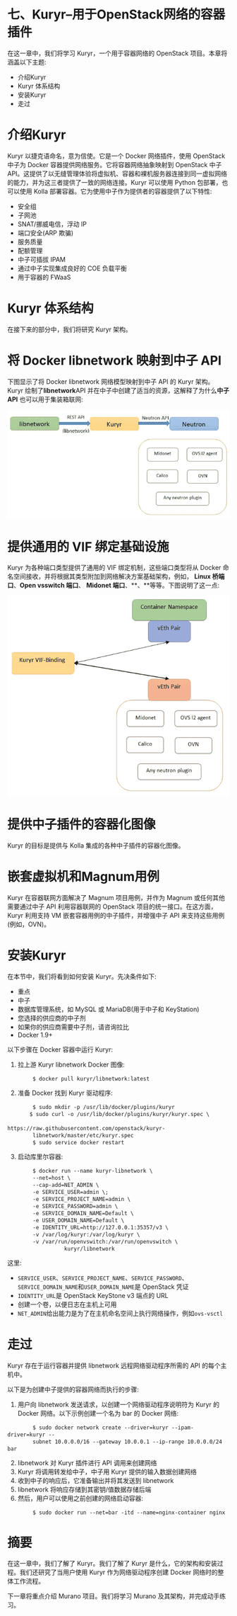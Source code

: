 # 七、Kuryr–用于OpenStack网络的容器插件

在这一章中，我们将学习 Kuryr，一个用于容器网络的 OpenStack 项目。本章将涵盖以下主题:

*   介绍Kuryr
*   Kuryr 体系结构
*   安装Kuryr
*   走过

# 介绍Kuryr

Kuryr 以捷克语命名，意为信使。它是一个 Docker 网络插件，使用 OpenStack 中子为 Docker 容器提供网络服务。它将容器网络抽象映射到 OpenStack 中子 API。这提供了以无缝管理体验将虚拟机、容器和裸机服务器连接到同一虚拟网络的能力，并为这三者提供了一致的网络连接。Kuryr 可以使用 Python 包部署，也可以使用 Kolla 部署容器。它为使用中子作为提供者的容器提供了以下特性:

*   安全组
*   子网池
*   SNAT/挪威电信，浮动 IP
*   端口安全(ARP 欺骗)
*   服务质量
*   配额管理
*   中子可插拔 IPAM
*   通过中子实现集成良好的 COE 负载平衡
*   用于容器的 FWaaS

# Kuryr 体系结构

在接下来的部分中，我们将研究 Kuryr 架构。

# 将 Docker libnetwork 映射到中子 API

下图显示了将 Docker libnetwork 网络模型映射到中子 API 的 Kuryr 架构。Kuryr 绘制了**libnetwork**API 并在中子中创建了适当的资源，这解释了为什么**中子 API** 也可以用于集装箱联网:

![](img/00022.jpeg)

# 提供通用的 VIF 绑定基础设施

Kuryr 为各种端口类型提供了通用的 VIF 绑定机制，这些端口类型将从 Docker 命名空间接收，并将根据其类型附加到网络解决方案基础架构，例如， **Linux 桥端口**、**Open vsswitch 端口**、 **Midonet 端口**、**、**等等。下图说明了这一点:

![](img/00023.jpeg)

# 提供中子插件的容器化图像

Kuryr 的目标是提供与 Kolla 集成的各种中子插件的容器化图像。

# 嵌套虚拟机和Magnum用例

Kuryr 在容器联网方面解决了 Magnum 项目用例，并作为 Magnum 或任何其他需要通过中子 API 利用容器联网的 OpenStack 项目的统一接口。在这方面，Kuryr 利用支持 VM 嵌套容器用例的中子插件，并增强中子 API 来支持这些用例(例如，OVN)。

# 安装Kuryr

在本节中，我们将看到如何安装 Kuryr。先决条件如下:

*   重点
*   中子
*   数据库管理系统，如 MySQL 或 MariaDB(用于中子和 KeyStation)
*   您选择的供应商的中子剂
*   如果你的供应商需要中子剂，请咨询拉比
*   Docker 1.9+

以下步骤在 Docker 容器中运行 Kuryr:

1.  拉上游 Kuryr libnetwork Docker 图像:

```
        $ docker pull kuryr/libnetwork:latest  
```

2.  准备 Docker 找到 Kuryr 驱动程序:

```
        $ sudo mkdir -p /usr/lib/docker/plugins/kuryr
       $ sudo curl -o /usr/lib/docker/plugins/kuryr/kuryr.spec \ 
                     https://raw.githubusercontent.com/openstack/kuryr-
        libnetwork/master/etc/kuryr.spec
        $ sudo service docker restart  
```

3.  启动库里尔容器:

```
        $ docker run --name kuryr-libnetwork \
        --net=host \
        --cap-add=NET_ADMIN \
        -e SERVICE_USER=admin \;
        -e SERVICE_PROJECT_NAME=admin \
        -e SERVICE_PASSWORD=admin \
        -e SERVICE_DOMAIN_NAME=Default \
        -e USER_DOMAIN_NAME=Default \
        -e IDENTITY_URL=http://127.0.0.1:35357/v3 \
        -v /var/log/kuryr:/var/log/kuryr \
        -v /var/run/openvswitch:/var/run/openvswitch \
                  kuryr/libnetwork  
```

这里:

*   `SERVICE_USER`、`SERVICE_PROJECT_NAME`、`SERVICE_PASSWORD`、`SERVICE_DOMAIN_NAME`和`USER_DOMAIN_NAME`是 OpenStack 凭证
*   `IDENTITY_URL`是 OpenStack KeyStone v3 端点的 URL
*   创建一个卷，以便日志在主机上可用
*   `NET_ADMIN`给出能力是为了在主机命名空间上执行网络操作，例如`ovs-vsctl`

# 走过

Kuryr 存在于运行容器并提供 libnetwork 远程网络驱动程序所需的 API 的每个主机中。

以下是为创建中子提供的容器网络而执行的步骤:

1.  用户向 libnetwork 发送请求，以创建一个网络驱动程序说明符为 Kuryr 的 Docker 网络。以下示例创建一个名为 bar 的 Docker 网络:

```
        $ sudo docker network create --driver=kuryr --ipam-driver=kuryr --
        subnet 10.0.0.0/16 --gateway 10.0.0.1 --ip-range 10.0.0.0/24 bar  
```

2.  libnetwork 对 Kuryr 插件进行 API 调用来创建网络
3.  Kuryr 将调用转发给中子，中子用 Kuryr 提供的输入数据创建网络
4.  收到中子的响应后，它准备输出并将其发送到 libnetwork
5.  libnetwork 将响应存储到其密钥/值数据存储后端
6.  然后，用户可以使用之前创建的网络启动容器:

```
        $ sudo docker run --net=bar -itd --name=nginx-container nginx
```

# 摘要

在这一章中，我们了解了 Kuryr。我们了解了 Kuryr 是什么，它的架构和安装过程。我们还研究了当用户使用 Kuryr 作为网络驱动程序创建 Docker 网络时的整体工作流程。

下一章将重点介绍 Murano 项目。我们将学习 Murano 及其架构，并完成动手练习。